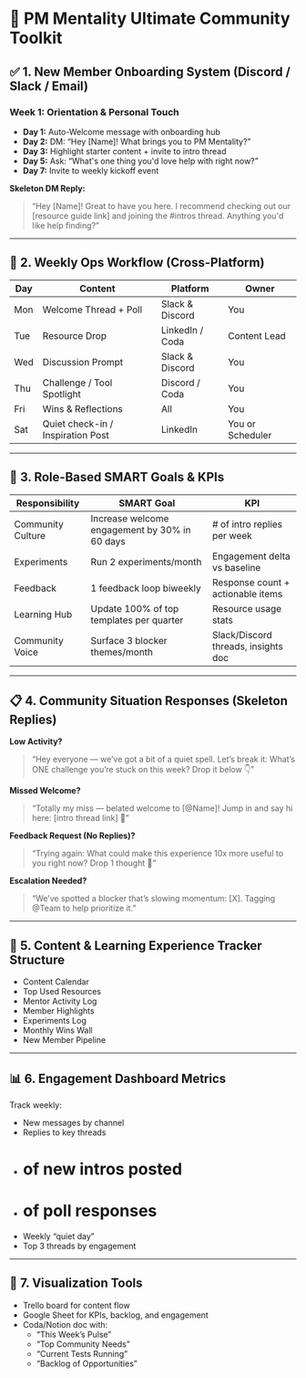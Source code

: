
# 🧰 PM Mentality Ultimate Community Toolkit

## ✅ 1. New Member Onboarding System (Discord / Slack / Email)

### Week 1: Orientation & Personal Touch
- **Day 1:** Auto-Welcome message with onboarding hub
- **Day 2:** DM: “Hey [Name]! What brings you to PM Mentality?”
- **Day 3:** Highlight starter content + invite to intro thread
- **Day 5:** Ask: “What's one thing you'd love help with right now?”
- **Day 7:** Invite to weekly kickoff event

**Skeleton DM Reply:**
> “Hey [Name]! Great to have you here. I recommend checking out our [resource guide link] and joining the #intros thread. Anything you'd like help finding?”

---

## 📆 2. Weekly Ops Workflow (Cross-Platform)

| Day | Content | Platform | Owner |
|-----|---------|----------|-------|
| Mon | Welcome Thread + Poll | Slack & Discord | You |
| Tue | Resource Drop | LinkedIn / Coda | Content Lead |
| Wed | Discussion Prompt | Slack & Discord | You |
| Thu | Challenge / Tool Spotlight | Discord / Coda | You |
| Fri | Wins & Reflections | All | You |
| Sat | Quiet check-in / Inspiration Post | LinkedIn | You or Scheduler |

---

## 🎯 3. Role-Based SMART Goals & KPIs

| Responsibility | SMART Goal | KPI |
|----------------|------------|-----|
| Community Culture | Increase welcome engagement by 30% in 60 days | # of intro replies per week |
| Experiments | Run 2 experiments/month | Engagement delta vs baseline |
| Feedback | 1 feedback loop biweekly | Response count + actionable items |
| Learning Hub | Update 100% of top templates per quarter | Resource usage stats |
| Community Voice | Surface 3 blocker themes/month | Slack/Discord threads, insights doc |

---

## 📋 4. Community Situation Responses (Skeleton Replies)

**Low Activity?**
> “Hey everyone — we’ve got a bit of a quiet spell. Let’s break it: What’s ONE challenge you’re stuck on this week? Drop it below 👇”

**Missed Welcome?**
> “Totally my miss — belated welcome to [@Name]! Jump in and say hi here: [intro thread link] 🎉”

**Feedback Request (No Replies)?**
> “Trying again: What could make this experience 10x more useful to you right now? Drop 1 thought 🙏”

**Escalation Needed?**
> “We’ve spotted a blocker that’s slowing momentum: [X]. Tagging @Team to help prioritize it.”

---

## 🧠 5. Content & Learning Experience Tracker Structure

- Content Calendar
- Top Used Resources
- Mentor Activity Log
- Member Highlights
- Experiments Log
- Monthly Wins Wall
- New Member Pipeline

---

## 📊 6. Engagement Dashboard Metrics

Track weekly:
- New messages by channel
- Replies to key threads
- # of new intros posted
- # of poll responses
- Weekly “quiet day”
- Top 3 threads by engagement

---

## 🧭 7. Visualization Tools

- Trello board for content flow
- Google Sheet for KPIs, backlog, and engagement
- Coda/Notion doc with:
  - “This Week’s Pulse”
  - “Top Community Needs”
  - “Current Tests Running”
  - “Backlog of Opportunities”
